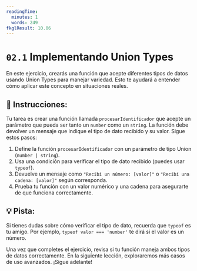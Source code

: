 ```yaml
---
readingTime:
  minutes: 1
  words: 249
fkglResult: 10.06
---
```


# `02.1` Implementando Union Types

En este ejercicio, crearás una función que acepte diferentes tipos de datos usando Union Types para manejar variedad. Esto te ayudará a entender cómo aplicar este concepto en situaciones reales.

## 📝 Instrucciones:

Tu tarea es crear una función llamada `procesarIdentificador` que acepte un parámetro que pueda ser tanto un `number` como un `string`. La función debe devolver un mensaje que indique el tipo de dato recibido y su valor. Sigue estos pasos:

1. Define la función `procesarIdentificador` con un parámetro de tipo Union (`number | string`).
2. Usa una condición para verificar el tipo de dato recibido (puedes usar `typeof`).
3. Devuelve un mensaje como `"Recibí un número: [valor]"` o `"Recibí una cadena: [valor]"` según corresponda.
4. Prueba tu función con un valor numérico y una cadena para asegurarte de que funciona correctamente.



## 💡 Pista:
Si tienes dudas sobre cómo verificar el tipo de dato, recuerda que `typeof` es tu amigo. Por ejemplo, `typeof valor === 'number'` te dirá si el valor es un número.


Una vez que completes el ejercicio, revisa si tu función maneja ambos tipos de datos correctamente. En la siguiente lección, exploraremos más casos de uso avanzados. ¡Sigue adelante!